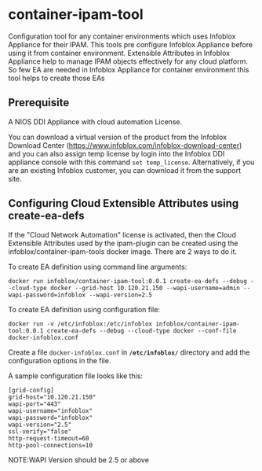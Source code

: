 # container-ipam-tool

Configuration tool for any container environments which uses Infoblox Appliance for their IPAM. This tools pre configure Infoblox Appliance before using it from container environment.
Extensible Attributes in Infoblox Appliance help to manage IPAM objects effectively for any cloud platform. So few EA are needed in Infoblox Appliance for container environment this tool helps to create those EAs

## Prerequisite

A NIOS DDI Appliance with cloud automation License.

You can download a virtual version of the product from the Infoblox Download Center (https://www.infoblox.com/infoblox-download-center) and you can also assign temp license by login into the Infoblox DDI appliance console with this command ```set temp_license```. Alternatively, if you are an existing Infoblox customer, you can download it from the support site.

## Configuring Cloud Extensible Attributes using create-ea-defs

If the "Cloud Network Automation" license is activated, then the Cloud Extensible Attributes used by the ipam-plugin can be created using the infoblox/container-ipam-tools docker image. There are 2 ways to do it.

To create EA definition using command line arguments:
```
docker run infoblox/container-ipam-tool:0.0.1 create-ea-defs --debug --cloud-type docker --grid-host 10.120.21.150 --wapi-username=admin --wapi-password=infoblox --wapi-version=2.5
```

To create EA definition using configuration file:
```
docker run -v /etc/infoblox:/etc/infoblox infoblox/container-ipam-tool:0.0.1 create-ea-defs --debug --cloud-type docker --conf-file docker-infoblox.conf
```

Create a file `docker-infoblox.conf` in **`/etc/infoblox/`** directory and add the configuration options in the file.

A sample configuration file looks like this:
```
[grid-config]
grid-host="10.120.21.150"
wapi-port="443"
wapi-username="infoblox"
wapi-password="infoblox"
wapi-version="2.5"
ssl-verify="false"
http-request-timeout=60
http-pool-connections=10
```

NOTE:WAPI Version should be 2.5 or above
